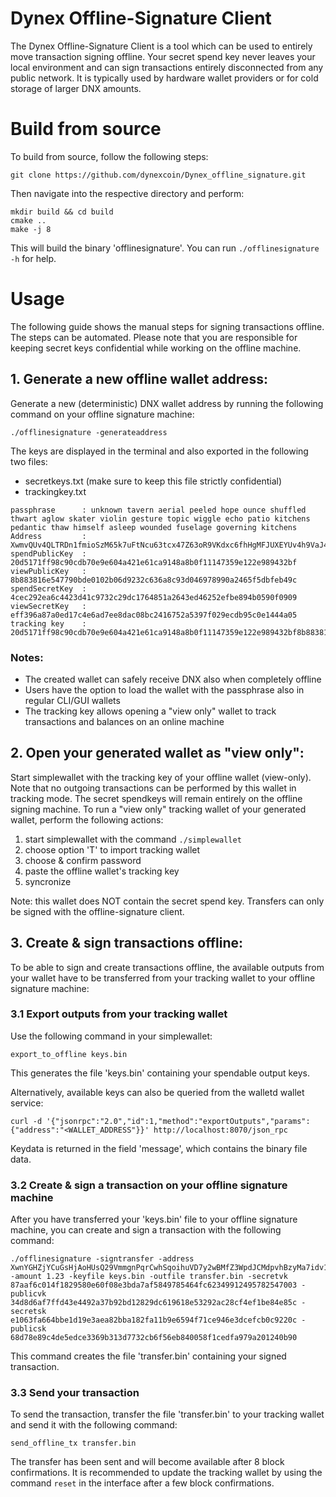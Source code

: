 # Dynex Offline-Signature Client

The Dynex Offline-Signature Client is a tool which can be used to entirely move transaction signing offline. Your secret spend key never leaves your local environment and can sign transactions entirely disconnected from any public network. It is typically used by hardware wallet providers or for cold storage of larger DNX amounts.

# Build from source

To build from source, follow the following steps:

```
git clone https://github.com/dynexcoin/Dynex_offline_signature.git
``` 

Then navigate into the respective directory and perform:

``` 
mkdir build && cd build
cmake ..
make -j 8
``` 

This will build the binary 'offlinesignature'. You can run ```./offlinesignature -h``` for help.

# Usage

The following guide shows the manual steps for signing transactions offline. The steps can be automated. Please note that you are responsible for keeping secret keys confidential while working on the offline machine. 

## 1. Generate a new offline wallet address:

Generate a new (deterministic) DNX wallet address by running the following command on your offline signature machine:

``` 
./offlinesignature -generateaddress 
``` 

The keys are displayed in the terminal and also exported in the following two files:

- secretkeys.txt (make sure to keep this file strictly confidential)
- trackingkey.txt

```
passphrase      : unknown tavern aerial peeled hope ounce shuffled thwart aglow skater violin gesture topic wiggle echo patio kitchens pedantic thaw himself asleep wounded fuselage governing kitchens
Address         : XwmvQUv4QLTRDn1fmioSzM65k7uFtNcu63tcx47Z63oR9VKdxc6fhHgMFJUXEYUv4h9VaJ4No4sapMAx6ExafKBK2YwVXDxjk
spendPublicKey  : 20d5171ff98c90cdb70e9e604a421e61ca9148a8b0f11147359e122e989432bf
viewPublicKey   : 8b883816e547790bde0102b06d9232c636a8c93d046978990a2465f5dbfeb49c
spendSecretKey  : 4cec292ea6c4423d41c9732c29dc1764851a2643ed46252efbe894b0590f0909
viewSecretKey   : eff396a87a0ed17c4e6ad7ee8dac08bc2416752a5397f029ecdb95c0e1444a05
tracking key    : 20d5171ff98c90cdb70e9e604a421e61ca9148a8b0f11147359e122e989432bf8b883816e547790bde0102b06d9232c636a8c93d046978990a2465f5dbfeb49c0000000000000000000000000000000000000000000000000000000000000000eff396a87a0ed17c4e6ad7ee8dac08bc2416752a5397f029ecdb95c0e1444a05
````

### Notes: 
- The created wallet can safely receive DNX also when completely offline
- Users have the option to load the wallet with the passphrase also in regular CLI/GUI wallets
- The tracking key allows opening a "view only" wallet to track transactions and balances on an online machine

## 2. Open your generated wallet as "view only":

Start simplewallet with the tracking key of your offline wallet (view-only). Note that no outgoing transactions can be performed by this wallet in tracking mode. The secret spendkeys will remain entirely on the offline signing machine. To run a "view only" tracking wallet of your generated wallet, perform the following actions:

1. start simplewallet with the command ```./simplewallet```
2. choose option 'T' to import tracking wallet
3. choose & confirm password
4. paste the offline wallet's tracking key
5. syncronize

Note: this wallet does NOT contain the secret spend key. Transfers can only be signed with the offline-signature client.

## 3. Create & sign transactions offline:

To be able to sign and create transactions offline, the available outputs from your wallet have to be transferred from your tracking wallet to your offline signature machine:

### 3.1 Export outputs from your tracking wallet

Use the following command in your simplewallet:

```
export_to_offline keys.bin
```

This generates the file 'keys.bin' containing your spendable output keys.

Alternatively, available keys can also be queried from the walletd wallet service:

```
curl -d '{"jsonrpc":"2.0","id":1,"method":"exportOutputs","params":{"address":"<WALLET_ADDRESS"}}' http://localhost:8070/json_rpc
```

Keydata is returned in the field 'message', which contains the binary file data.

### 3.2 Create & sign a transaction on your offline signature machine


After you have transferred your 'keys.bin' file to your offline signature machine, you can create and sign a transaction with the following command:


``` 
./offlinesignature -signtransfer -address XwnYGHZjYCuGsHjAoHUsQ29VmmgnPqrCwhSqoihuVD7y2wBMfZ3WpdJCMdpvhBzyMa7idv16Dj8FTRXuc1EaH8dq2ziAW8brZ -amount 1.23 -keyfile keys.bin -outfile transfer.bin -secretvk 87aaf6c014f1829580e60f08e3bda7af5849785464fc62349912495782547003 -publicvk 34d8d6af7ffd43e4492a37b92bd12829dc619618e53292ac28cf4ef1be84e85c -secretsk e1063fa664bbe1d19e3aea82bba182fa11b9e6594f71ce946e3dcefcb0c9220c -publicsk 68d78e89c4de5edce3369b313d7732cb6f56eb840058f1cedfa979a201240b90
```

This command creates the file 'transfer.bin' containing your signed transaction.

### 3.3 Send your transaction

To send the transaction, transfer the file 'transfer.bin' to your tracking wallet and send it with the following command:

``` 
send_offline_tx transfer.bin
``` 

The transfer has been sent and will become available after 8 block confirmations. It is recommended to update the tracking wallet by using the command ```reset``` in the interface after a few block confirmations.



